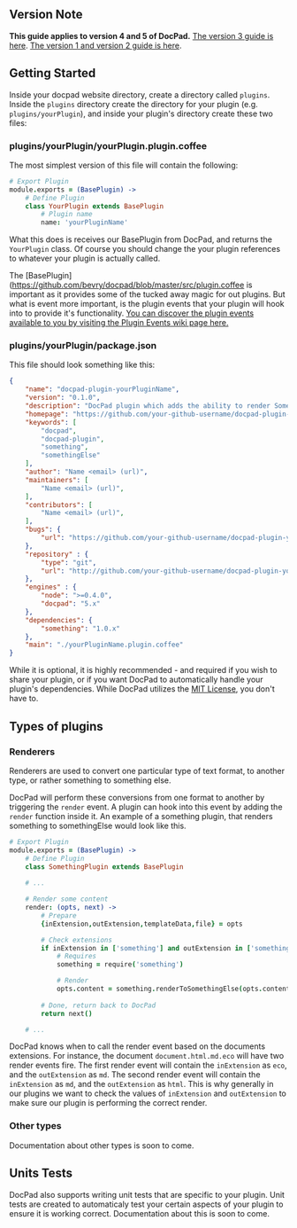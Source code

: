 ## Version Note

**This guide applies to version 4 and 5 of DocPad.** [The version 3 guide is here](https://github.com/bevry/docpad/wiki/Writing-a-Plugin-v3). [The version 1 and version 2 guide is here](https://github.com/bevry/docpad/wiki/Writing-a-Plugin-v1v2).


## Getting Started

Inside your docpad website directory, create a directory called `plugins`. Inside the `plugins` directory create the directory for your plugin (e.g. `plugins/yourPlugin`), and inside your plugin's directory create these two files:

### plugins/yourPlugin/yourPlugin.plugin.coffee

The most simplest version of this file will contain the following:

``` coffee
# Export Plugin
module.exports = (BasePlugin) ->
	# Define Plugin
	class YourPlugin extends BasePlugin
		# Plugin name
		name: 'yourPluginName'
```

What this does is receives our BasePlugin from DocPad, and returns the `YourPlugin` class. Of course you should change the your plugin references to whatever your plugin is actually called.

The [BasePlugin](https://github.com/bevry/docpad/blob/master/src/plugin.coffee is important as it provides some of the tucked away magic for out plugins. But what is event more important, is the plugin events that your plugin will hook into to provide it's functionality. [You can discover the plugin events available to you by visiting the Plugin Events wiki page here.](https://github.com/bevry/docpad/wiki/Plugin-Events)


### plugins/yourPlugin/package.json

This file should look something like this:

``` json
{
	"name": "docpad-plugin-yourPluginName",
	"version": "0.1.0",
	"description": "DocPad plugin which adds the ability to render Something to Something Else.",
	"homepage": "https://github.com/your-github-username/docpad-plugin-yourPluginName",
	"keywords": [
		"docpad",
		"docpad-plugin",
		"something",
		"somethingElse"
	],
	"author": "Name <email> (url)",
	"maintainers": [
		"Name <email> (url)",
	],
	"contributors": [
		"Name <email> (url)",
	],
	"bugs": {
		"url": "https://github.com/your-github-username/docpad-plugin-yourPluginName/issues"
	},
	"repository" : {
		"type": "git",
		"url": "http://github.com/your-github-username/docpad-plugin-yourPluginName.git"
	},
	"engines" : {
		"node": ">=0.4.0",
		"docpad": "5.x"
	},
	"dependencies": {
		"something": "1.0.x"
	},
	"main": "./yourPluginName.plugin.coffee"
}
```

While it is optional, it is highly recommended - and required if you wish to share your plugin, or if you want DocPad to automatically handle your plugin's dependencies. While DocPad utilizes the [MIT License](http://creativecommons.org/licenses/MIT/), you don't have to.


## Types of plugins

### Renderers

Renderers are used to convert one particular type of text format, to another type, or rather something to something else.

DocPad will perform these conversions from one format to another by triggering the `render` event. A plugin can hook into this event by adding the `render` function inside it. An example of a something plugin, that renders something to somethingElse would look like this.

``` coffee
# Export Plugin
module.exports = (BasePlugin) ->
	# Define Plugin
	class SomethingPlugin extends BasePlugin
	
	# ...

	# Render some content
	render: (opts, next) ->
		# Prepare
		{inExtension,outExtension,templateData,file} = opts

		# Check extensions
		if inExtension in ['something'] and outExtension in ['somethingElse']
			# Requires
			something = require('something')

			# Render
			opts.content = something.renderToSomethingElse(opts.content)
	
		# Done, return back to DocPad
		return next()

	# ...
```

DocPad knows when to call the render event based on the documents extensions. For instance, the document `document.html.md.eco` will have two render events fire. The first render event will contain the `inExtension` as `eco`, and the `outExtension` as `md`. The second render event will contain the `inExtension` as `md`, and the `outExtension` as `html`. This is why generally in our plugins we want to check the values of `inExtension` and `outExtension` to make sure our plugin is performing the correct render.


### Other types

Documentation about other types is soon to come.


## Units Tests

DocPad also supports writing unit tests that are specific to your plugin. Unit tests are created to automaticaly test your certain aspects of your plugin to ensure it is working correct. Documentation about this is soon to come.